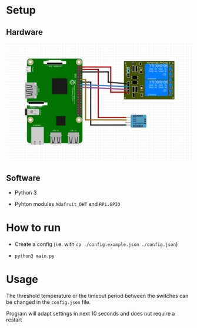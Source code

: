 

# Setup

## Hardware
![Project sketch](images/sketch.png)

## Software

* Python 3

* Pyhton modules ```Adafruit_DHT``` and ```RPi.GPIO```


# How to run

* Create a config (i.e. with `cp ./config.example.json ./config.json`)

* `python3 main.py`

# Usage

The threshold temperature or the timeout period between the switches    can be changed in the ```config.json``` file.

Program will adapt settings in next 10 seconds and does not require a restart

